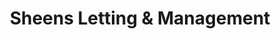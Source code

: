 ---
title: "Sheens Letting & Management"
url: /clacton-on-sea/sheens-letting-und-management/
shop: Immobilien
---